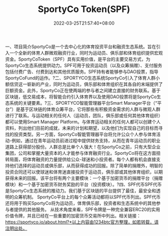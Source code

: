 ﻿---
weight: 
title: "SportyCo Token(SPF)"
description: "SportyCo是一个去中心化的体育投资平台和融资生态系统"
date: 2022-03-25T21:57:40+08:00
lastmod: 2022-03-25T16:45:40+08:00
draft: false
authors: ["Metabd"]
featuredImage: "sportyco-tokenspf.webp"
link: ""
tags: ["数字代币","SportyCo Token(SPF)"]
categories: ["navigation"]
navigation: ["数字代币"]
lightgallery: true
toc: true
pinned: false
recommend: false
recommend1: false
---
一、项目简介SportyCo是一个去中心化的体育投资平台和融资生态系统。旨在引入一个全新的体育人群微观融资行业，同时为运动员、俱乐部和体育组织提供宏观资金。SportyCoToken（SPF）具有实用价值，是平台的主要交易方式，为SportyCo生态系统提供动力。SPF可用于投资运动员（以及众筹捐赠）、支付服务包括付费广告、付费到达和其他优质服务。SPF持有者能够参与DAO投票，指导SportyCoFund的运作。?二、SPORTYCO生态系统SportyCo引入了体育人群小额信贷这一崭新的产业，同时为运动员，俱乐部和体育组织在其各自的末端提供了巨额资金。此外，SportyCo正在使两端的参与者之间建立直接的财务联系。基于区块链，低交易成本，将智能合约引入体育界以及使用DAO投票将是SportyCo生态系统的关键要素。?三、SPORTYCO智能管理器平台Smart Manager平台（“平台”）是基于区块链的体育众筹平台，它将那些有积极资金需求的人群与微观人群进行了联系。与运动相关的任何人（运动员，团队，俱乐部或任何其他体育组织）都可以使用Smart Manager Platform。与体育运动相关的任何人都可以创建个人资料，列出他们目前的成就，未来的计划和期望，以及他们为实现自己的目标而寻找的投资类型。另一方面，SportyCo智能管理器平台将允许公众个人参与体育活动-例如，通过在青年运动员前进过程中提供财务支持，从而在青年运动员的职业道路上获得部分股份。人群总是比单个人强大！在SportyCo之前，只有大型企业集团，公司和掌握大量资本的人才能参与体育融资行业。SportyCo将在这方面扭转局面，将体育融资的力量提供给公众-球迷和小投资者。每个人都有机会直接支持他们选择的运动员或俱乐部，从而获得成功的回报。除了简单的捐赠外，明智的投资合同还可以使球迷和体育迷直接投资于运动员，俱乐部或其他体育组织，以期获得未来的回报。该平台将有两个主要模块：一个基于加密货币的捐赠平台（捐赠模块）和一个基于加密货币财务奖励的平台（投资模块）。?四、SPF代币SPF代币是SportyCo生态系统的推动力。我们基于区块链的平台提供了最佳，最安全和透明的众筹机制。
SportyCo平台上的每个众筹活动都将以SPF代币列出。SPF代币还将用于购买SportyCo将为运动员，体育俱乐部，投资者和生态系统中的其他参与者提供的其他服务。
从技术角度来看，SPF令牌是一种完全兼容ERC20的实用价值令牌，并且已经在一些重要的加密货币交易所中列出。相关链接：https://sportyco.io/about.html?*以上内容由1234btc官方整理，如若转载，请注明出处。
